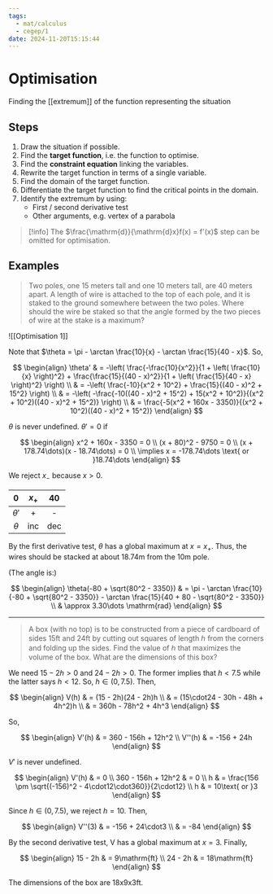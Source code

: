 ```yaml
---
tags:
  - mat/calculus
  - cegep/1
date: 2024-11-20T15:15:44
---
```


# Optimisation

Finding the [[extremum]] of the function representing the situation

## Steps

1. Draw the situation if possible.
2. Find the **target function**, i.e. the function to optimise.
3. Find the **constraint equation** linking the variables.
4. Rewrite the target function in terms of a single variable.
5. Find the domain of the target function.
6. Differentiate the target function to find the critical points in the domain.
7. Identify the extremum by using:
	- First / second derivative test
	- Other arguments, e.g. vertex of a parabola

> [!info] The $\frac{\mathrm{d}}{\mathrm{d}x}f(x) = f'(x)$ step can be omitted for optimisation.

## Examples

> Two poles, one 15 meters tall and one 10 meters tall, are 40 meters apart.
A length of wire is attached to the top of each pole, and it is staked to the
ground somewhere between the two poles. Where should the wire be
staked so that the angle formed by the two pieces of wire at the stake is a
maximum?

![[Optimisation 1]]

Note that $\theta = \pi - \arctan \frac{10}{x} - \arctan \frac{15}{40 - x}$.
So,

$$
\begin{align}
\theta' & = -\left( \frac{-\frac{10}{x^2}}{1 + \left( \frac{10}{x} \right)^2} + \frac{\frac{15}{(40 - x)^2}}{1 + \left( \frac{15}{40 - x} \right)^2} \right) \\
 & = -\left( \frac{-10}{x^2 + 10^2} + \frac{15}{(40 - x)^2 + 15^2} \right) \\
 & = -\left( -\frac{-10((40 - x)^2 + 15^2) + 15(x^2 + 10^2)}{(x^2 + 10^2)((40 - x)^2 + 15^2)} \right) \\
 & = \frac{-5(x^2 + 160x - 3350)}{(x^2 + 10^2)((40 - x)^2 + 15^2)}
\end{align}
$$

$\theta$ is never undefined. $\theta'= 0$ if

$$
\begin{align}
x^2 + 160x - 3350 = 0 \\
(x + 80)^2 - 9750 = 0 \\
(x + 178.74\dots)(x - 18.74\dots) = 0 \\
\implies x = -178.74\dots \text{ or }18.74\dots
\end{align}
$$

We reject $x_-$ because $x > 0$.

|     0     | $x_+$ | 40  |
|:---------:|:-----:|:---:|
| $\theta'$ |   +   |  -  |
| $\theta$  |  inc  | dec |

By the first derivative test, $\theta$ has a global maximum at $x = x_+$.
Thus, the wires should be stacked at about 18.74m from the 10m pole.

(The angle is:)

$$
\begin{align}
\theta(-80 + \sqrt{80^2 - 3350}) & = \pi - \arctan \frac{10}{-80 + \sqrt{80^2 - 3350}} - \arctan \frac{15}{40 + 80 - \sqrt{80^2 - 3350}} \\
 & \approx 3.30\dots \mathrm{rad}
\end{align}
$$

---

> A box (with no top) is to be constructed from a piece of cardboard of sides
15ft and 24ft by cutting out squares of length ℎ from the corners and folding
up the sides. Find the value of ℎ that maximizes the volume of the box. What
are the dimensions of this box?

We need $15 - 2h > 0$ and $24 - 2h > 0$. The former implies that $h < 7.5$ while the latter says $h < 12$. So, $h \in (0, 7.5)$.
Then,

$$
\begin{align}
V(h) & = (15 - 2h)(24 - 2h)h \\
 & = (15\cdot24 - 30h - 48h + 4h^2)h \\
 & = 360h - 78h^2 + 4h^3
\end{align}
$$

So,

$$
\begin{align}
V'(h) & = 360 - 156h + 12h^2 \\
V''(h) & = -156 + 24h
\end{align}
$$

$V'$ is never undefined.

$$
\begin{align}
V'(h) & = 0 \\
360 - 156h + 12h^2 & = 0 \\
h & = \frac{156 \pm \sqrt{(-156)^2 - 4\cdot12\cdot360}}{2\cdot12} \\
h & = 10\text{ or }3
\end{align}
$$

Since $h\in(0, 7.5)$, we reject $h = 10$.
Then,

$$
\begin{align}
V''(3) & = -156 + 24\cdot3 \\
 & = -84
\end{align}
$$

By the second derivative test, V has a global maximum at $x = 3$.
Finally,

$$
\begin{align}
15 - 2h & = 9\mathrm{ft} \\
24 - 2h & = 18\mathrm{ft}
\end{align}
$$

The dimensions of the box are 18x9x3ft.

